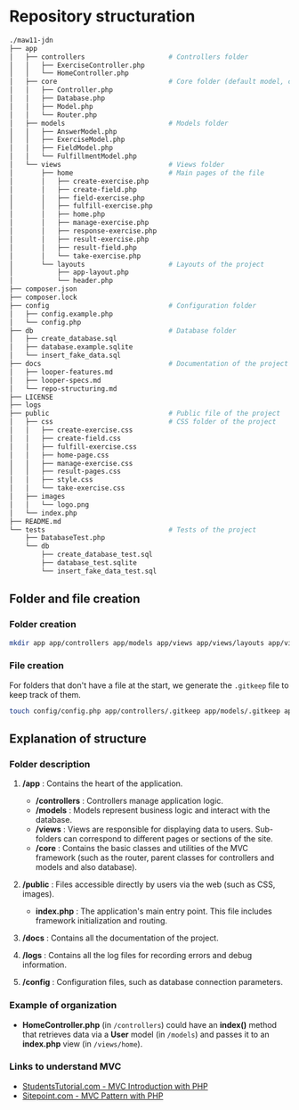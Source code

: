 # Repository structuration

```bash
./maw11-jdn
├── app
│   ├── controllers                     # Controllers folder
│   │   ├── ExerciseController.php
│   │   └── HomeController.php
│   ├── core                            # Core folder (default model, controler, ...)
│   │   ├── Controller.php
│   │   ├── Database.php
│   │   ├── Model.php
│   │   └── Router.php
│   ├── models                          # Models folder
│   │   ├── AnswerModel.php
│   │   ├── ExerciseModel.php
│   │   ├── FieldModel.php
│   │   └── FulfillmentModel.php
│   └── views                           # Views folder
│       ├── home                        # Main pages of the file
│       │   ├── create-exercise.php
│       │   ├── create-field.php
│       │   ├── field-exercise.php
│       │   ├── fulfill-exercise.php
│       │   ├── home.php
│       │   ├── manage-exercise.php
│       │   ├── response-exercise.php
│       │   ├── result-exercise.php
│       │   ├── result-field.php
│       │   └── take-exercise.php
│       └── layouts                     # Layouts of the project
│           ├── app-layout.php
│           └── header.php
├── composer.json
├── composer.lock
├── config                              # Configuration folder
│   ├── config.example.php
│   └── config.php
├── db                                  # Database folder
│   ├── create_database.sql
│   ├── database.example.sqlite
│   └── insert_fake_data.sql
├── docs                                # Documentation of the project
│   ├── looper-features.md
│   ├── looper-specs.md
│   └── repo-structuring.md
├── LICENSE
├── logs
├── public                              # Public file of the project
│   ├── css                             # CSS folder of the project
│   │   ├── create-exercise.css
│   │   ├── create-field.css
│   │   ├── fulfill-exercise.css
│   │   ├── home-page.css
│   │   ├── manage-exercise.css
│   │   ├── result-pages.css
│   │   ├── style.css
│   │   └── take-exercise.css
│   ├── images
│   │   └── logo.png
│   └── index.php
├── README.md
└── tests                               # Tests of the project
    ├── DatabaseTest.php
    └── db
        ├── create_database_test.sql
        ├── database_test.sqlite
        └── insert_fake_data_test.sql
```

## Folder and file creation

### Folder creation

```bash
mkdir app app/controllers app/models app/views app/views/layouts app/views/home app/core public public/css public/images logs docs config
```

### File creation

For folders that don't have a file at the start, we generate the `.gitkeep` file to keep track of them.

```bash
touch config/config.php app/controllers/.gitkeep app/models/.gitkeep app/views/home/.gitkeep app/views/layouts/.gitkeep app/core/Database.php app/core/Router.php app/core/Controller.php app/core/Model.php public/css/style.css public/images/.gitkeep public/index.php logs/.gitkeep
```

## Explanation of structure

### Folder description

1. **/app** : Contains the heart of the application.

    - **/controllers** : Controllers manage application logic.
    - **/models** : Models represent business logic and interact with the database.
    - **/views** : Views are responsible for displaying data to users. Sub-folders can correspond to different pages or sections of the site.
    - **/core** : Contains the basic classes and utilities of the MVC framework (such as the router, parent classes for controllers and models and also database).

2. **/public** : Files accessible directly by users via the web (such as CSS, images).

    - **index.php** : The application's main entry point. This file includes framework initialization and routing.

3. **/docs** : Contains all the documentation of the project.

4. **/logs** : Contains all the log files for recording errors and debug information.

5. **/config** : Configuration files, such as database connection parameters.

### Example of organization

* **HomeController.php** (in `/controllers`) could have an **index()** method that retrieves data via a **User** model (in `/models`) and passes it to an **index.php** view (in `/views/home`).

### Links to understand MVC

* [StudentsTutorial.com - MVC Introduction with PHP](https://www.studentstutorial.com/php/mvc/mvc-structure#)
* [Sitepoint.com - MVC Pattern with PHP](https://www.sitepoint.com/the-mvc-pattern-and-php-1/)
